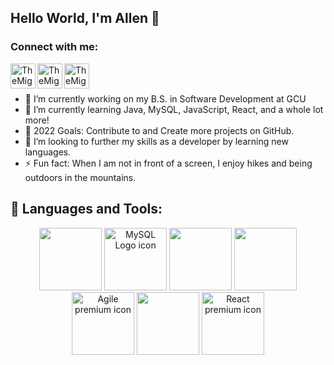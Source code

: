 ## Hello World, I'm Allen 👋
### Connect with me:
[<img align="left" alt="TheMightyCraig | LinkedIn" height="40px" width="40px" src="https://cdn.jsdelivr.net/npm/simple-icons@v3/icons/linkedin.svg" />][linkedin]
[<img align="left" alt="TheMightyCraig | pluralsight" height="40px" width="40px" src="https://cdn.jsdelivr.net/npm/simple-icons@v3/icons/pluralsight.svg" />][pluralsight]
[<img align="left" alt="TheMightyCraig | YouTube" height="40px" width="40px" src="https://cdn.jsdelivr.net/npm/simple-icons@v3/icons/youtube.svg" />][youtube]
<br />
<br/>


- 🔭 I’m currently working on my B.S. in Software Development at GCU
- 🌱 I’m currently learning Java, MySQL, JavaScript, React, and a whole lot more!
- 🥅 2022 Goals: Contribute to and Create more projects on GitHub.
- 👯 I’m looking to further my skills as a developer by learning new languages.
- ⚡ Fun fact: When I am not in front of a screen, I enjoy hikes and being outdoors in the mountains.




## 🧰 Languages and Tools:
<p align="center">  
 <img src="https://cdn.jsdelivr.net/npm/programming-languages-logos/src/java/java.png" height="100">
 <img alt="MySQL Logo icon" src="https://img.icons8.com/ios-filled/344/mysql-logo.png" lazy="loaded"  height="100"> 
 <img src="https://cdn.jsdelivr.net/npm/programming-languages-logos/src/javascript/javascript.png" height="100">
 <img src="https://cdn.jsdelivr.net/npm/programming-languages-logos/src/html/html.png" height="100">
 <img width="100" height="100" src="https://www.flaticon.com/premium-icon/icons/svg/2974/2974331.svg" alt="Agile premium icon" title="Agile premium icon" class="loaded">
 <img width="100" height="100" id="details-enlarged-image" class="js-search-result-thumbnail responsive-img" src="https://as2.ftcdn.net/jpg/03/22/95/69/500_F_322956978_9ESBVewTYdhSu9G6qf2JazX9tUsdh53g.jpg"  >
 
 <!---CURRENTLY LEARNING THESE LANGUAGES--->
 <img width="100" height="100" src="https://www.flaticon.com/premium-icon/icons/svg/1183/1183672.svg" alt="React premium icon" title="React premium icon" class="loaded">
 </p>




[pluralsight]: https://app.pluralsight.com/profile/TheMightyCraig
[youtube]: https://www.youtube.com/channel/UCCnIYZl63t0yWPRST99OvNA
[linkedin]: https://www.linkedin.com/in/allen-craig-036693184/
